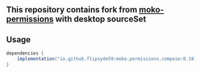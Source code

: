 ## This repository contains fork from [moko-permissions](https://github.com/icerockdev/moko-permissions) with desktop sourceSet

## Usage

```groovy
dependencies {
    implementation("io.github.flipsyde59:moko.permissions.compose:0.18.1-desktop")
}
```

